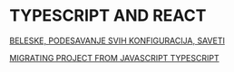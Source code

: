 # TYPESCRIPT AND REACT

[BELESKE, PODESAVANJE SVIH KONFIGURACIJA, SAVETI](https://github.com/Rade58/1_pure_react_project/tree/15_typescript)

[MIGRATING PROJECT FROM JAVASCRIPT TYPESCRIPT](https://github.com/Rade58/1_pure_react_project/blob/15_typescript/MIGRATION.md)

